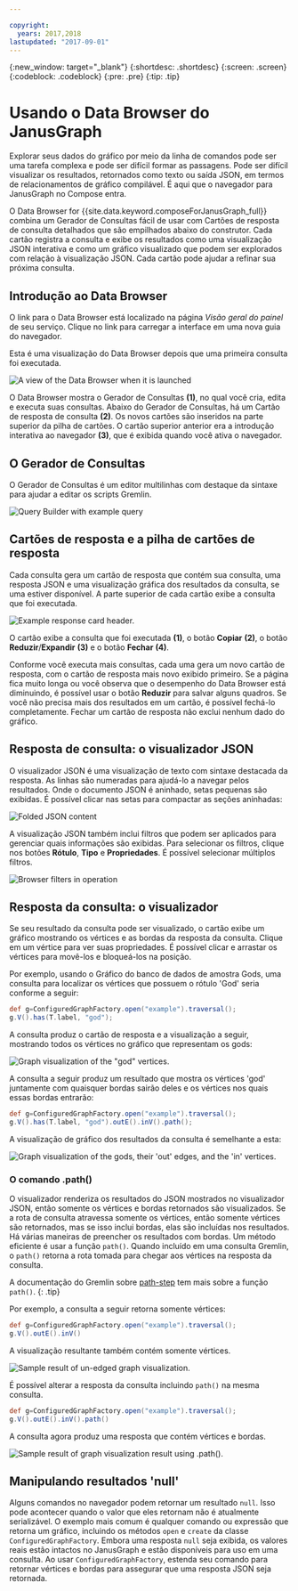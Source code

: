 ```yaml
---

copyright:
  years: 2017,2018
lastupdated: "2017-09-01"
---
```


{:new_window: target="_blank"}
{:shortdesc: .shortdesc}
{:screen: .screen}
{:codeblock: .codeblock}
{:pre: .pre}
{:tip: .tip}

# Usando o Data Browser do JanusGraph

Explorar seus dados do gráfico por meio da linha de comandos pode ser uma tarefa complexa e pode ser difícil formar as passagens. Pode ser difícil visualizar os resultados, retornados como texto ou saída JSON, em termos de relacionamentos de gráfico compilável. É aqui que o navegador para JanusGraph no Compose entra.

O Data Browser for {{site.data.keyword.composeForJanusGraph_full}} combina um Gerador de Consultas fácil de usar com Cartões de resposta de consulta detalhados que são empilhados abaixo do construtor. Cada cartão registra a consulta e exibe os resultados como uma visualização JSON interativa e como um gráfico visualizado que podem ser explorados com relação à visualização JSON. Cada cartão pode ajudar a refinar sua próxima consulta.

## Introdução ao Data Browser

O link para o Data Browser está localizado na página _Visão geral do painel_ de seu serviço. Clique no link para carregar a interface em uma nova guia do navegador.

Esta é uma visualização do Data Browser depois que uma primeira consulta foi executada.

![A view of the Data Browser when it is launched](./images/databrowser_taggedFullscreenbrowser.png "A view of the Data Browser when it is launchedshowing the Query Builder, query output in JSON and visual forms, and a welcome message an tutorial.")

O Data Browser mostra o Gerador de Consultas **(1)**, no qual você cria, edita e executa suas consultas. Abaixo do Gerador de Consultas, há um Cartão de resposta de consulta **(2)**. Os novos cartões são inseridos na parte superior da pilha de cartões. O cartão superior anterior era a introdução interativa ao navegador **(3)**, que é exibida quando você ativa o navegador.

## O Gerador de Consultas

O Gerador de Consultas é um editor multilinhas com destaque da sintaxe para ajudar a editar os scripts Gremlin.

![Query Builder with example query](./images/databrowser_taggedquerybuilder.png "The Query Builder with an example query")

## Cartões de resposta e a pilha de cartões de resposta

Cada consulta gera um cartão de resposta que contém sua consulta, uma resposta JSON e uma visualização gráfica dos resultados da consulta, se uma estiver disponível. A parte superior de cada cartão exibe a consulta que foi executada.

![Example response card header.](./images/databrowser_querybar.png)

O cartão exibe a consulta que foi executada **(1)**, o botão **Copiar** **(2)**, o botão **Reduzir**/**Expandir** **(3)** e o botão **Fechar** **(4)**.

Conforme você executa mais consultas, cada uma gera um novo cartão de resposta, com o cartão de resposta mais novo exibido primeiro. Se a página fica muito longa ou você observa que o desempenho do Data Browser está diminuindo, é possível usar o botão **Reduzir** para salvar alguns quadros. Se você não precisa mais dos resultados em um cartão, é possível fechá-lo completamente. Fechar um cartão de resposta não exclui nenhum dado do gráfico.

## Resposta de consulta: o visualizador JSON

O visualizador JSON é uma visualização de texto com sintaxe destacada da resposta. As linhas são numeradas para ajudá-lo a navegar pelos resultados. Onde o documento JSON é aninhado, setas pequenas são exibidas. É possível clicar nas setas para compactar as seções aninhadas:

![Folded JSON content](./images/databrowser_queryresponse.png)

A visualização JSON também inclui filtros que podem ser aplicados para gerenciar quais informações são exibidas. Para selecionar os filtros, clique nos botões **Rótulo**, **Tipo** e **Propriedades**. É possível selecionar múltiplos filtros.

![Browser filters in operation](./images/databrowser_filteractions.png)

## Resposta da consulta: o visualizador

Se seu resultado da consulta pode ser visualizado, o cartão exibe um gráfico mostrando os vértices e as bordas da resposta da consulta. Clique em um vértice para ver suas propriedades. É possível clicar e arrastar os vértices para movê-los e bloqueá-los na posição.

Por exemplo, usando o Gráfico do banco de dados de amostra Gods, uma consulta para localizar os vértices que possuem o rótulo 'God' seria conforme a seguir:

```groovy
def g=ConfiguredGraphFactory.open("example").traversal();
g.V().has(T.label, "god");
```

A consulta produz o cartão de resposta e a visualização a seguir, mostrando todos os vértices no gráfico que representam os gods:

![Graph visualization of the "god" vertices.](./images/databrowser_visualization.png)

A consulta a seguir produz um resultado que mostra os vértices 'god' juntamente com quaisquer bordas sairão deles e os vértices nos quais essas bordas entrarão:

```groovy
def g=ConfiguredGraphFactory.open("example").traversal();
g.V().has(T.label, "god").outE().inV().path();
```

A visualização de gráfico dos resultados da consulta é semelhante a esta:

![Graph visualization of the gods, their 'out' edges, and the 'in' vertices.](./images/databrowser_edgesvertices.png)

### O comando .path()

O visualizador renderiza os resultados do JSON mostrados no visualizador JSON, então somente os vértices e bordas retornados são visualizados. Se a rota de consulta atravessa somente os vértices, então somente vértices são retornados, mas se isso inclui bordas, elas são incluídas nos resultados. Há várias maneiras de preencher os resultados com bordas. Um método eficiente é usar a função `path()`. Quando incluído em uma consulta Gremlin, o `path()` retorna a rota tomada para chegar aos vértices na resposta da consulta.

A documentação do Gremlin sobre [path-step](http://tinkerpop.apache.org/docs/current/reference/#path-step) tem mais sobre a função `path()`.
{: .tip}

Por exemplo, a consulta a seguir retorna somente vértices:

```groovy
def g=ConfiguredGraphFactory.open("example").traversal();
g.V().outE().inV()
```

A visualização resultante também contém somente vértices.

![Sample result of un-edged graph visualization.](./images/databrowser_visualization2.png)

É possível alterar a resposta da consulta incluindo `path()` na mesma consulta.

```groovy
def g=ConfiguredGraphFactory.open("example").traversal();
g.V().outE().inV().path()
```

A consulta agora produz uma resposta que contém vértices e bordas.

![Sample result of graph visualization result using `.path()`.](./images/databrowser_visualization3.png)

## Manipulando resultados 'null'

Alguns comandos no navegador podem retornar um resultado `null`. Isso pode acontecer quando o valor que eles retornam não é atualmente serializável. O exemplo mais comum é qualquer comando ou expressão que retorna um gráfico, incluindo os métodos `open` e `create` da classe `ConfiguredGraphFactory`. Embora uma resposta `null` seja exibida, os valores reais estão intactos no JanusGraph e estão disponíveis para uso em uma consulta. Ao usar `ConfiguredGraphFactory`, estenda seu comando para retornar vértices e bordas para assegurar que uma resposta JSON seja retornada.
